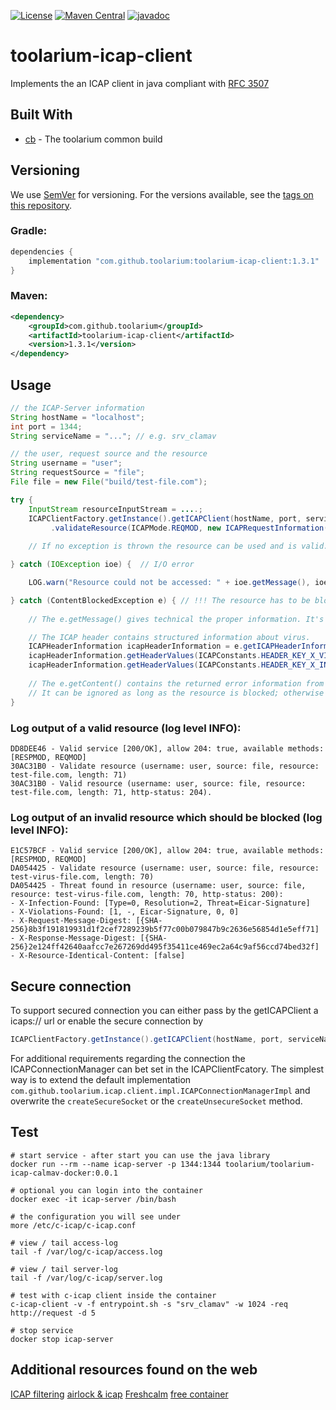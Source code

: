[![License](https://img.shields.io/github/license/toolarium/toolarium-icap-client)](https://github.com/toolarium/toolarium-icap-client/blob/master/LICENSE)
[![Maven Central](https://img.shields.io/maven-central/v/com.github.toolarium/toolarium-icap-client/1.3.1)](https://search.maven.org/artifact/com.github.toolarium/toolarium-icap-client/1.3.1/jar)
[![javadoc](https://javadoc.io/badge2/com.github.toolarium/toolarium-icap-client/javadoc.svg)](https://javadoc.io/doc/com.github.toolarium/toolarium-icap-client)

# toolarium-icap-client

Implements the an ICAP client in java compliant with [RFC 3507](https://www.ietf.org/rfc/rfc3507.txt)


## Built With

* [cb](https://github.com/toolarium/common-build) - The toolarium common build

## Versioning

We use [SemVer](http://semver.org/) for versioning. For the versions available, see the [tags on this repository](https://github.com/toolarium/toolarium-icap-client/tags). 


### Gradle:

```groovy
dependencies {
    implementation "com.github.toolarium:toolarium-icap-client:1.3.1"
}
```

### Maven:

```xml
<dependency>
    <groupId>com.github.toolarium</groupId>
    <artifactId>toolarium-icap-client</artifactId>
    <version>1.3.1</version>
</dependency>
```

## Usage

```java
// the ICAP-Server information
String hostName = "localhost";
int port = 1344;
String serviceName = "..."; // e.g. srv_clamav

// the user, request source and the resource
String username = "user";
String requestSource = "file";
File file = new File("build/test-file.com");

try {
    InputStream resourceInputStream = ....;
    ICAPClientFactory.getInstance().getICAPClient(hostName, port, serviceName)
         .validateResource(ICAPMode.REQMOD, new ICAPRequestInformation(username, requestSource), new ICAPResource(file.getName(), resourceInputStream, file.length()));
    
    // If no exception is thrown the resource can be used and is valid. 

} catch (IOException ioe) {  // I/O error

    LOG.warn("Resource could not be accessed: " + ioe.getMessage(), ioe);

} catch (ContentBlockedException e) { // !!! The resource has to be blocked !!! 
    
    // The e.getMessage() gives technical the proper information. It's already logged by the library.

    // The ICAP header contains structured information about virus.
    ICAPHeaderInformation icapHeaderInformation = e.getICAPHeaderInformation();
    icapHeaderInformation.getHeaderValues(ICAPConstants.HEADER_KEY_X_VIOLATIONS_FOUND);
    icapHeaderInformation.getHeaderValues(ICAPConstants.HEADER_KEY_X_INFECTION_FOUND);
    
    // The e.getContent() contains the returned error information from the ICAP-Server. 
    // It can be ignored as long as the resource is blocked; otherwise it gives a well structured response.
}
```

### Log output of a valid resource (log level INFO):
```
DD8DEE46 - Valid service [200/OK], allow 204: true, available methods: [RESPMOD, REQMOD]
30AC31B0 - Validate resource (username: user, source: file, resource: test-file.com, length: 71)
30AC31B0 - Valid resource (username: user, source: file, resource: test-file.com, length: 71, http-status: 204).
```

### Log output of an invalid resource which should be blocked (log level INFO):
```
E1C57BCF - Valid service [200/OK], allow 204: true, available methods: [RESPMOD, REQMOD]
DA054425 - Validate resource (username: user, source: file, resource: test-virus-file.com, length: 70)
DA054425 - Threat found in resource (username: user, source: file, resource: test-virus-file.com, length: 70, http-status: 200):
- X-Infection-Found: [Type=0, Resolution=2, Threat=Eicar-Signature]
- X-Violations-Found: [1, -, Eicar-Signature, 0, 0]
- X-Request-Message-Digest: [{SHA-256}8b3f191819931d1f2cef7289239b5f77c00b079847b9c2636e56854d1e5eff71]
- X-Response-Message-Digest: [{SHA-256}2e124ff42640aafcc7e267269dd495f35411ce469ec2a64c9af56ccd74bed32f]
- X-Resource-Identical-Content: [false]
```

## Secure connection
To support secured connection you can either pass by the getICAPClient a icaps:// url or enable the secure connection by

```java
ICAPClientFactory.getInstance().getICAPClient(hostName, port, serviceName, true).validateResource(....);
```

For additional requirements regarding the connection the ICAPConnectionManager can bet set in the ICAPClientFcatory. 
The simplest way is to extend the default implementation ``com.github.toolarium.icap.client.impl.ICAPConnectionManagerImpl`` and overwrite the 
``createSecureSocket`` or the ``createUnsecureSocket`` method. 



## Test 
```
# start service - after start you can use the java library
docker run --rm --name icap-server -p 1344:1344 toolarium/toolarium-icap-calmav-docker:0.0.1

# optional you can login into the container
docker exec -it icap-server /bin/bash

# the configuration you will see under
more /etc/c-icap/c-icap.conf

# view / tail access-log
tail -f /var/log/c-icap/access.log

# view / tail server-log
tail -f /var/log/c-icap/server.log

# test with c-icap client inside the container
c-icap-client -v -f entrypoint.sh -s "srv_clamav" -w 1024 -req http://request -d 5

# stop service
docker stop icap-server
```

## Additional resources found on the web
[ICAP filtering](https://www.openidentityplatform.org/blog/icap-filter-openig)
[airlock & icap](https://docs.airlock.com/gateway/7.4/#data/icap.html)
[Freshcalm](https://linux.die.net/man/1/freshclam)
[free container](https://github.com/freeipa/freeipa-container)
